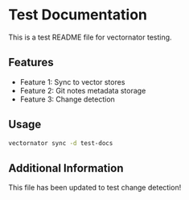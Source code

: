 # Test Documentation

This is a test README file for vectornator testing.

## Features

- Feature 1: Sync to vector stores
- Feature 2: Git notes metadata storage
- Feature 3: Change detection

## Usage

```bash
vectornator sync -d test-docs
```

## Additional Information

This file has been updated to test change detection!
